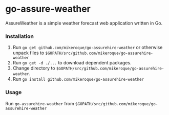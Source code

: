 # go-assure-weather

AssureWeather is a simple weather forecast web application written in Go.

### Installation

1. Run `go get github.com/mikeroque/go-assurehire-weather` or otherwise unpack files to `$GOPATH/src/github.com/mikeroque/go-assurehire-weather`
2. Run `go get -d ./...` to download dependent packages.
3. Change directory to `$GOPATH/src/github.com/mikeroque/go-assurehire-weather`.
4. Run `go install github.com/mikeroque/go-assurehire-weather`

### Usage
Run `go-assurehire-weather` from `$GOPATH/src/github.com/mikeroque/go-assurehire-weather`
